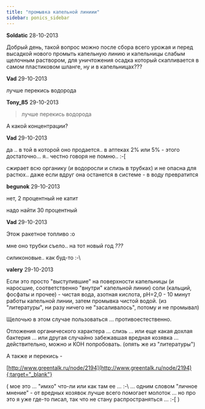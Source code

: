```yaml
---
title: "промывка капельной линиии"
sidebar: ponics_sidebar
---
```


**Soldatic** 28-10-2013

Добрый день, такой вопрос можно после сбора всего урожая и перед высадкой нового промыть капельную линию и капельницы слабым щелочным раствором, для уничтожения осадка который скапливается в самом пластиковом шланге, ну и в капельницах???


**Vad** 29-10-2013

лучше перекись водорода


**Tony_85** 29-10-2013

> лучше перекись водорода

А какой концентрации?


**Vad** 29-10-2013

да .. в той в которой оно продается.. в аптеках 2% или 5% - этого достаточно... я.. честно говоря не помню.. :-[

сжирает всю органику (и водоросли и слизь в трубках) и не опасна для растюх.. даже если вдруг она останется в системе - в воду превратится


**begunok** 29-10-2013

нет, 2 процентный не катит

надо найти 30 процентный


**Vad** 29-10-2013

Этож ракетное топливо :o

мне оно трубки съело.. на тот новый год *???*

силиконовые.. как буд-то :-\


**valery** 29-10-2013

Если это просто "выступившие" на поверхности капельницы (и наросшие, соответственно "внутри" капельной линии) соли (кальций, фосфаты и прочее) - чистая вода, азотная кислота, рH=2,0 - 10 минут работы капельной линии, затем промывка чистой водой. (из "литературы", ни разу ничего не "засаливалось", потому и не промывал)

Щелочью в этом случае пользоваться ... противоестественно.

Отложения органического характера ... слизь ... или еще какая дохлая бактерия ... или другая случайно забежавшая вредная козявка ... действительно, можно и КОН попробовать. (опять же из "литературы")

А также и перекись - 

[http://www.greentalk.ru/node/2194](http://www.greentalk.ru/node/2194){:target="_blank"}

( мое это ... "имхо" что-ли или как там ее ... :-\ ... одним словом "личное мнение" - от вредных козявок лучше всего помогает молоток ... но про это я уже где-то писал, так что не стану распространяться ... :-[ )


